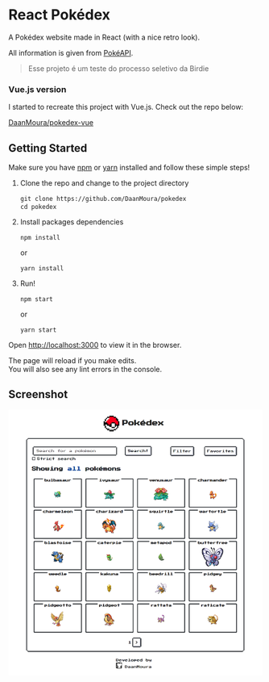 # React Pokédex

A Pokédex website made in React (with a nice retro look).

All information is given from [PokéAPI](https://pokeapi.co/).


> Esse projeto é um teste do processo seletivo da Birdie

### Vue.js version

I started to recreate this project with Vue.js. Check out the repo below:

[DaanMoura/pokedex-vue](https://github.com/DaanMoura/pokedex-vue)
 
## Getting Started

Make sure you have [npm](https://www.npmjs.com/get-npm) or [yarn](https://yarnpkg.com/en/docs/getting-started) installed and follow these simple steps!

1. Clone the repo and change to the project directory
	```
	git clone https://github.com/DaanMoura/pokedex
	cd pokedex
	```
2. Install packages dependencies
	
	```
	npm install
	```
	or
	```
	yarn install
	```
3. Run!
	```
	npm start
	```
	or
	```
	yarn start
	```
Open  [http://localhost:3000](http://localhost:3000/)  to view it in the browser.

The page will reload if you make edits.  
You will also see any lint errors in the console.


## Screenshot

![Homepage screenshot](screenshot.png)
